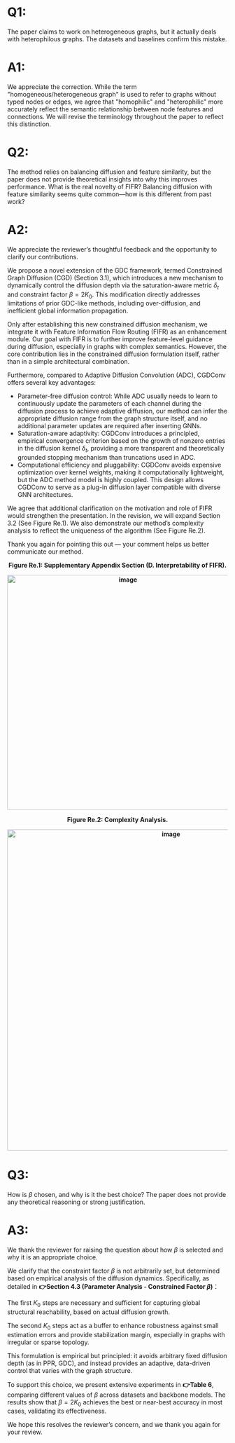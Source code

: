 # Q1:
The paper claims to work on heterogeneous graphs, but it actually deals with heterophilous graphs. The datasets and baselines confirm this mistake.

# A1:
We appreciate the correction. While the term "homogeneous/heterogeneous graph" is used to refer to graphs without typed nodes or edges, we agree that "homophilic" and "heterophilic" more accurately reflect the semantic relationship between node features and connections. We will revise the terminology throughout the paper to reflect this distinction.

# Q2:
The method relies on balancing diffusion and feature similarity, but the paper does not provide theoretical insights into why this improves performance. What is the real novelty of FIFR? Balancing diffusion with feature similarity seems quite common—how is this different from past work?

# A2:
We appreciate the reviewer’s thoughtful feedback and the opportunity to clarify our contributions.

We propose a novel extension of the GDC framework, termed Constrained Graph Diffusion (CGD) (Section 3.1), which introduces a new mechanism to dynamically control the diffusion depth via the saturation-aware metric $\delta_t$ and constraint factor $\beta = 2K_0$. This modification directly addresses limitations of prior GDC-like methods, including over-diffusion, and inefficient global information propagation.

Only after establishing this new constrained diffusion mechanism, we integrate it with Feature Information Flow Routing (FIFR) as an enhancement module. Our goal with FIFR is to further improve feature-level guidance during diffusion, especially in graphs with complex semantics. However, the core contribution lies in the constrained diffusion formulation itself, rather than in a simple architectural combination.

Furthermore, compared to Adaptive Diffusion Convolution (ADC), CGDConv offers several key advantages:

- Parameter-free diffusion control: While ADC usually needs to learn to continuously update the parameters of each channel during the diffusion process to achieve adaptive diffusion, our method can infer the appropriate diffusion range from the graph structure itself, and no additional parameter updates are required after inserting GNNs.
- Saturation-aware adaptivity: CGDConv introduces a principled, empirical convergence criterion based on the growth of nonzero entries in the diffusion kernel $\delta_t$, providing a more transparent and theoretically grounded stopping mechanism than truncations used in ADC.
- Computational efficiency and pluggability: CGDConv avoids expensive optimization over kernel weights, making it computationally lightweight, but the ADC method model is highly coupled. This design allows CGDConv to serve as a plug-in diffusion layer compatible with diverse GNN architectures.

We agree that additional clarification on the motivation and role of FIFR would strengthen the presentation. In the revision, we will expand Section 3.2 (See Figure Re.1). We also demonstrate our method’s complexity analysis to reflect the uniqueness of the algorithm (See Figure Re.2).

Thank you again for pointing this out — your comment helps us better communicate our method.


<div align="center"><strong>Figure Re.1: Supplementary Appendix Section (D. Interpretability of FIFR).
  
<img width="536" alt="image" src="https://github.com/user-attachments/assets/f9415e60-ac3d-448e-b7b5-bd8949dc7634" /></strong></div>


<div align="center"><strong>Figure Re.2: Complexity Analysis.
  
<img width="733" alt="image" src="https://github.com/user-attachments/assets/84b0985c-8fda-4171-b0dd-0321db669419" /></strong></div>

# Q3:
How is $\beta$ chosen, and why is it the best choice? The paper does not provide any theoretical reasoning or strong justification.
# A3:
We thank the reviewer for raising the question about how $\beta$ is selected and why it is an appropriate choice.

We clarify that the constraint factor $\beta$ is not arbitrarily set, but determined based on empirical analysis of the diffusion dynamics. Specifically, as detailed in **👉Section 4.3 (Parameter Analysis - Constrained Factor $\beta$)**：

The first $K_0$ steps are necessary and sufficient for capturing global structural reachability, based on actual diffusion growth.

The second $K_0$ steps act as a buffer to enhance robustness against small estimation errors and provide stabilization margin, especially in graphs with irregular or sparse topology.

This formulation is empirical but principled: it avoids arbitrary fixed diffusion depth (as in PPR, GDC), and instead provides an adaptive, data-driven control that varies with the graph structure. 

To support this choice, we present extensive experiments in **👉Table 6**, comparing different values of $\beta$ across datasets and backbone models. The results show that $\beta = 2K_0$ achieves the best or near-best accuracy in most cases, validating its effectiveness. 

We hope this resolves the reviewer’s concern, and we thank you again for your review.

